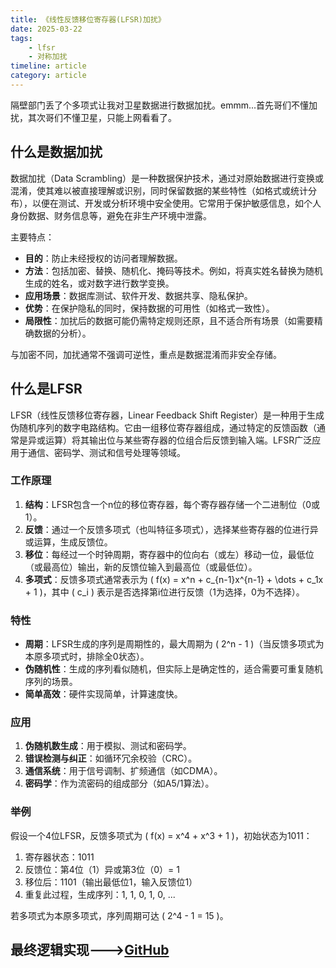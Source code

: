 ```yaml
---
title: 《线性反馈移位寄存器(LFSR)加扰》
date: 2025-03-22
tags:
    - lfsr
    - 对称加扰
timeline: article
category: article
---
```

隔壁部门丢了个多项式让我对卫星数据进行数据加扰。emmm...首先哥们不懂加扰，其次哥们不懂卫星，只能上网看看了。
<!--more-->

## 什么是数据加扰

数据加扰（Data Scrambling）是一种数据保护技术，通过对原始数据进行变换或混淆，使其难以被直接理解或识别，同时保留数据的某些特性（如格式或统计分布），以便在测试、开发或分析环境中安全使用。它常用于保护敏感信息，如个人身份数据、财务信息等，避免在非生产环境中泄露。

主要特点：

- **目的**：防止未经授权的访问者理解数据。
- **方法**：包括加密、替换、随机化、掩码等技术。例如，将真实姓名替换为随机生成的姓名，或对数字进行数学变换。
- **应用场景**：数据库测试、软件开发、数据共享、隐私保护。
- **优势**：在保护隐私的同时，保持数据的可用性（如格式一致性）。
- **局限性**：加扰后的数据可能仍需特定规则还原，且不适合所有场景（如需要精确数据的分析）。

与加密不同，加扰通常不强调可逆性，重点是数据混淆而非安全存储。

## 什么是LFSR

LFSR（线性反馈移位寄存器，Linear Feedback Shift Register）是一种用于生成伪随机序列的数字电路结构。它由一组移位寄存器组成，通过特定的反馈函数（通常是异或运算）将其输出位与某些寄存器的位组合后反馈到输入端。LFSR广泛应用于通信、密码学、测试和信号处理等领域。

### 工作原理

1. **结构**：LFSR包含一个n位的移位寄存器，每个寄存器存储一个二进制位（0或1）。
2. **反馈**：通过一个反馈多项式（也叫特征多项式），选择某些寄存器的位进行异或运算，生成反馈位。
3. **移位**：每经过一个时钟周期，寄存器中的位向右（或左）移动一位，最低位（或最高位）输出，新的反馈位输入到最高位（或最低位）。
4. **多项式**：反馈多项式通常表示为 \( f(x) = x^n + c_{n-1}x^{n-1} + \dots + c_1x + 1 \)，其中 \( c_i \) 表示是否选择第i位进行反馈（1为选择，0为不选择）。

### 特性

- **周期**：LFSR生成的序列是周期性的，最大周期为 \( 2^n - 1 \)（当反馈多项式为本原多项式时，排除全0状态）。
- **伪随机性**：生成的序列看似随机，但实际上是确定性的，适合需要可重复随机序列的场景。
- **简单高效**：硬件实现简单，计算速度快。

### 应用

1. **伪随机数生成**：用于模拟、测试和密码学。
2. **错误检测与纠正**：如循环冗余校验（CRC）。
3. **通信系统**：用于信号调制、扩频通信（如CDMA）。
4. **密码学**：作为流密码的组成部分（如A5/1算法）。

### 举例

假设一个4位LFSR，反馈多项式为 \( f(x) = x^4 + x^3 + 1 \)，初始状态为1011：

1. 寄存器状态：1011
2. 反馈位：第4位（1）异或第3位（0）= 1
3. 移位后：1101（输出最低位1，输入反馈位1）
4. 重复此过程，生成序列：1, 1, 0, 1, 0, ...

若多项式为本原多项式，序列周期可达 \( 2^4 - 1 = 15 \)。

## 最终逻辑实现--->[GitHub](<https://github.com/Vingurzhou/pkg/blob/main/satellite/cmd.go>)
